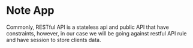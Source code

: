 # Note App

Commonly, RESTful API is a stateless api and public API that have constraints, however, in our case we will be going against restful API rule and have session to store clients data.